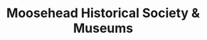 ---
layout: repo
title: "Moosehead Historical Society & Museums"
id: 2788
permalink: repos/2788/
---